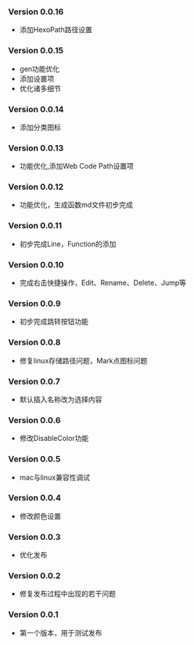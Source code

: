 ### Version 0.0.16
- 添加HexoPath路径设置

### Version 0.0.15
- gen功能优化
- 添加设置项
- 优化诸多细节

### Version 0.0.14
- 添加分类图标

### Version 0.0.13
- 功能优化,添加Web Code Path设置项

### Version 0.0.12
- 功能优化，生成函数md文件初步完成

### Version 0.0.11
- 初步完成Line，Function的添加

### Version 0.0.10
- 完成右击快捷操作，Edit、Rename、Delete、Jump等

### Version 0.0.9
- 初步完成跳转按钮功能

### Version 0.0.8
- 修复linux存储路径问题，Mark点图标问题

### Version 0.0.7
- 默认插入名称改为选择内容

### Version 0.0.6
- 修改DisableColor功能 

### Version 0.0.5
- mac与linux兼容性调试   

### Version 0.0.4
- 修改颜色设置   

### Version 0.0.3
- 优化发布   

### Version 0.0.2
- 修复发布过程中出现的若干问题   

### Version 0.0.1
- 第一个版本，用于测试发布   
